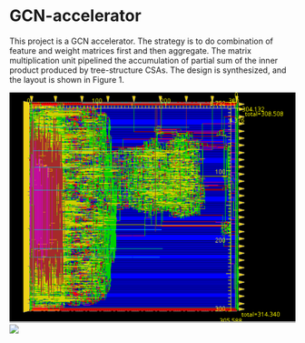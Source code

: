 # GCN-accelerator
This project is a GCN accelerator. The strategy is to do combination of feature and weight matrices first and then aggregate. The matrix multiplication unit pipelined the accumulation of partial sum of the inner product produced by tree-structure CSAs. The design is synthesized, and the layout is shown in Figure 1.

![APR Layout](https://github.com/Peggy-Gits/GCN-accelerator/blob/main/images/Innovus_Layout.png "Figure 1")
<img src = https://github.com/Peggy-Gits/GCN-accelerator/blob/main/images/Innovus_Layout.png, style = "width:60 px; height: 60 px">
